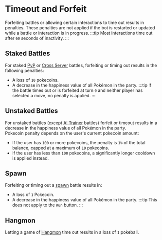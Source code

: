 # Timeout and Forfeit
Forfeiting battles or allowing certain interactions to time out results in penalties. These penalties are not applied if the bot is restarted or updated while a battle or interaction is in progress.
:::tip
Most interactions time out after `60` seconds of inactivity.
:::

## Staked Battles
For staked [PvP](./commands/battle.md#stakes) or [Cross Server](./commands/battle.md#cross-server) battles, forfeiting or timing out results in the following penalties:
- A loss of `10` pokecoins.
- A decrease in the happiness value of all Pokémon in the party.
:::tip
If the battle times out or is forfeited at turn `0` and neither player has selected a move, no penalty is applied.
:::

## Unstaked Battles
For unstaked battles (except [AI Trainer](./commands/battle.md#ai-trainer) battles) forfeit or timeout results in a decrease in the happiness value of all Pokémon in the party. <br>
Pokecoin penalty depends on the user's current pokecoin amount:
- If the user has `100` or more pokecoins, the penalty is `1%` of the total balance, capped at a maximum of `10` pokecoins.
- If the user has less than `100` pokecoins, a significantly longer cooldown is applied instead.

## Spawn
Forfeiting or timing out a [spawn](./commands/spawn.md) battle results in:
- A loss of `1` Pokecoin.
- A decrease in the happiness value of all Pokémon in the party.
:::tip
This does not apply to the `Run` button.
:::

## Hangmon
Letting a game of [Hangmon](./commands/hangmon.md) time out results in a loss of `1` pokeball.